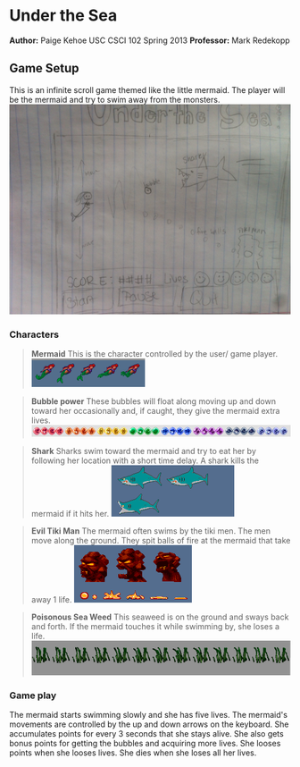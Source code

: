 # Under the Sea
**Author:** Paige Kehoe
USC CSCI 102 Spring 2013
**Professor:** Mark Redekopp

## Game Setup
This is an infinite scroll game themed like the little mermaid. The player will be the mermaid and try to swim away from the monsters.  
	![pkehoe](gameMockUp.jpeg "Mock Game Board")
	
	
### Characters
> **Mermaid**
	This is the character controlled by the user/ game player.  
	![pkehoe](mermaid.png "The Little Mermaid")
	
> **Bubble power**
	These bubbles will float along moving up and down toward her occasionally and, if caught, they give the mermaid extra lives.
	![pkehoe](bubbles.png "Bubbles")
	
> **Shark**
	Sharks swim toward the mermaid and try to eat her by following her location with a short time delay.  A shark kills the mermaid if it hits her.
	![pkehoe](shark.png "Sharky")
	
> **Evil Tiki Man**
	The mermaid often swims by the tiki men.  The men move along the ground. They spit balls of fire at the mermaid that take away 1 life.
	![pkehoe](tikiman.png "Tiki")
	
	
> **Poisonous Sea Weed**
	This seaweed is on the ground and sways back and forth.  If the mermaid touches it while swimming by, she loses a life.
	![pkehoe](realseawead.png "seaweed")

### Game play
The mermaid starts swimming slowly and she has five lives.  The mermaid's movements are controlled by the up and down arrows on the keyboard. She accumulates points for every 3 seconds that she stays alive.  She also gets bonus points for getting the bubbles and acquiring more lives.  She looses points when she looses lives. She dies when she loses all her lives.  

